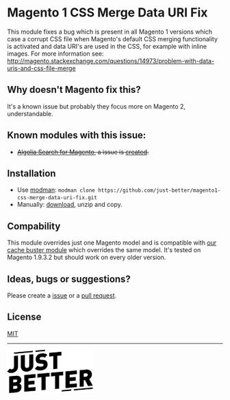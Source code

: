 # Magento 1 CSS Merge Data URI Fix

This module fixes a bug which is present in all Magento 1 versions which case a corrupt CSS file when Magento's default CSS merging functionality is activated and data URI's are used in the CSS, for example with inline images. For more information see: http://magento.stackexchange.com/questions/14973/problem-with-data-uris-and-css-file-merge

## Why doesn't Magento fix this?

It's a known issue but probably they focus more on Magento 2, understandable.

## Known modules with this issue:

- ~~[Algolia Search for Magento](https://github.com/algolia/algoliasearch-magento), a issue is [created](https://github.com/algolia/algoliasearch-magento/issues/739).~~

## Installation

* Use [modman](https://github.com/colinmollenhour/modman): `modman clone https://github.com/just-better/magento1-css-merge-data-uri-fix.git`
* Manually: [download](https://github.com/just-better/magento1-css-merge-data-uri-fix/archive/master.zip), unzip and copy.

## Compability
This module overrides just one Magento model and is compatible with [our cache buster module](https://github.com/just-better/magento1-cache-buster) which overrides the same model. It's tested on Magento 1.9.3.2 but should work on every older version.

## Ideas, bugs or suggestions?
Please create a [issue](https://github.com/just-better/magento1-css-merge-data-uri-fix/issues) or a [pull request](https://github.com/just-better/magento1-css-merge-data-uri-fix/pulls).

## License
[MIT](LICENSE.txt)

---

<a href="https://justbetter.nl" title="JustBetter"><img src="https://raw.githubusercontent.com/just-better/art/master/justbetter-logo.png" width="200px" alt="JustBetter logo"></a>
